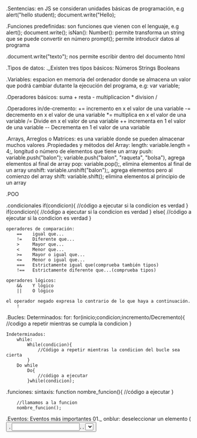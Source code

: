 .Sentencias: en JS se consideran unidades básicas de programación, e.g
    alert("hello student);
    document.write("Hello);
    
.Funciones predefinidas: son funciones que vienen con el lenguaje, e.g
    alert();
    document.write();
    isNan():
    Number(): permite transforma un string que se puede convertir en número
    prompt(); permite introducir datos al programa

.document.write("texto"); nos permite escribir dentro del documento html

.Tipos de datos:
    ._Existen tres tipos básicos:
        Números
        Strings
        Booleans

.Variables: espacion en memoria del ordenador donde se almacena un valor que podrá cambiar dutante la ejecución del programa, e.g: var variable;

.Operadores básicos:
    suma +
    resta -
    multiplicacion *
    division /

.Operadores in/de-cremento:
    += incremento en x el valor de una variable
    -= decremento en x el valor de una variable
    *= multiplica en x el valor de una variable
    /= Divide en x el valor de una variable
    ++ incrementa en 1 el valor de una variable
    -- Decrementa en 1 el valor de una variable

.Arrays, Arreglos o Matrices: es una variable donde se pueden almacenar muchos valores
.Propiedades y métodos del Array:
    length: variable.length = 4;, longitud o número de elementos que tiene un array
    push: variable.push("balon"); variable.push("balon", "raqueta", "bolsa"), agrega elementos al final de array
    pop: variable.pop();, elimina elementos al final de un array
    unshift: variable.unshift("balon");, agrega elementos pero al comienzo del array
    shift: variable.shift(); elimina elementos al principio de un array

.POO

.condicionales
    if(condicion){
        //código a ejecutar si la condicion es verdad
    }
    if(condicion){
        //código a ejecutar si la condicion es verdad
    }
    else{
        //código a ejecutar si la condicion es verdad
    }

    operadores de comparación:
        ==    igual que...
        !=    Diferente que...
        >     Mayor que...
        <     Menor que...
        >=    Mayor o igual que...
        <=    Menor o igual que...
        ===   Estrictamente igual que(comprueba también tipos)
        !==   Estrictamente diferente que...(comprueba tipos)

    operadores lógicos:
        &&    Y lógico
        ||    O lógico

    el operador negado expresa lo contrario de lo que haya a continuación.
        !
    
.Bucles:
    Determinados:
        for:
            for(inicio;condicion;incremento/Decremento){
                //codigo a repetir mientras se cumpla la condicion
            }
    
    Indeterminados:
        while:
            While(condicion){
                //Código a repetir mientras la condicion del bucle sea cierta
            }
        Do while
            Do{
                //código a ejecutar
            }while(condicion);

.funciones:
    sintaxis:
        function nombre_funcion(){
            //código a ejecutar
        }

        //llamamos a la funcion
        nombre_funcion();

.Eventos:
    Eventos más importantes
    01._ onblur: deseleccionar un elemento (<button>, <input>, <label>, <select>, <textarea>, <body>)
    02._ onchange: Deseleccionar un elemento que se ha modificado (<input>, <select>, <textarea>)
    03._ onclick: Pinchar y soltar el ratón (todos los elementos)
    04._ ondblclick: Pinchar dos veces seguidas con el ratón (todos los elementos)
    05._ onfocus: Seleccionar un elemento (<button>, <input>, <label>, <select>, <textarea>, <body>)
    06._ onkeydown: Pulsar una tecla (sin soltar) (Elementos de formulario y <body>)
    07._ onkeypress: Pulsar una tecla (Elementos de formulario y <body>)
    08._ onkeyup: Soltar una tecla pulsada (Elementos de formularioi y <body>)
    09._ onload: la página se cargado completamente (<body>)
    10._ onmousedown: Pulsar (sin soltar) un botón del raton (todos los elementos)
    11._ onmousemove: Mover el ratón (todos los elementos)
    12._ onmouseout: El ratón sale del elemento (pasa por encima de otro elemeto) (todos los elementos)
    13._ onmouseover: El ratón entra en el elemento (pasa por encima de otro elemeto) (todos los elementos)
    14._ onmouseup: Soltar el botón que estaba pulsado en el ratón (todos los elementos)
    15._ onreset: Inicializar el formulario (borrar todos los datos) (<form>)
    16._ onresize: Se ha modificado el tamaño de la ventana del navegador (<body>) 


.JQuert: es una librería de js que nos ayuda en la creación de tareas frecuentes a la hora de programar en js como por ejemplo:
    seleccionar elementos
    agregar nuevo contenido
    ocultar y mostrar elementos de una web
    validación de formularios
    efectos visuales vistosos

.Otras librerías conocidas:
    Prototype
    Mootools
    Dojo
    Yahoo User Interface

.Agregar JQuery
    existen dos formas:
        -Enlazando con un servidor que contenga a su vez JQuery: para obtener los links, abra un buscador y  escriba cdn jquery.
        -Descargando tu propia copia de JQuery

.DOM: document object model,
.Funciones para agregar contenido a las páginas web:
    .html(): nos permite reemplazar texto.
    .text(): 
    .after(): agrega el contenido despues de donde estamos apuntando.
    .append(): nos permite agregar texto a continuacion.
    .prepend(): nos permite agregar texto antes.
    .before(): agrega el contenido antes de donde estamos apuntando.

.JQ reemplazar y eliminar elementos:
    .remove()
    .replaceWith()

.JQ cambiar atributos css:
    .addClass(): Agrega un estilo de clase
    .removeClass(): Quita un estilo de clase
    .toggleClass(): hace las dos cosas

.JQ propiedad css:
    .css("propiedad_css)
    .css("propiedad_css", valor)
    .css({"propiedad_css": valor, "propiedad_css": valor})

.JQ cambiar atributos html:
    .attr("atributo", valor)
    .removeAttr("atributo")

.JQ funcion each() y funciones anonimas

.JQ Eventos: son desencadenantes de la acción
    Eventos del ratón:
        .click
        .dblclick
        .mousedown
        .mouseup
        .mouseover
        .mouseout
        .mousemove
    Eventos del teclado:
        .keypress
        .keydown
    Eventos de documento o ventana:
        .load
        .resize
        .scroll
        .unload
    Eventos de formulario:
        .submit
        .reset
        .change
        .focus
        .blur

.Eventos, funciones hover(), toggle()